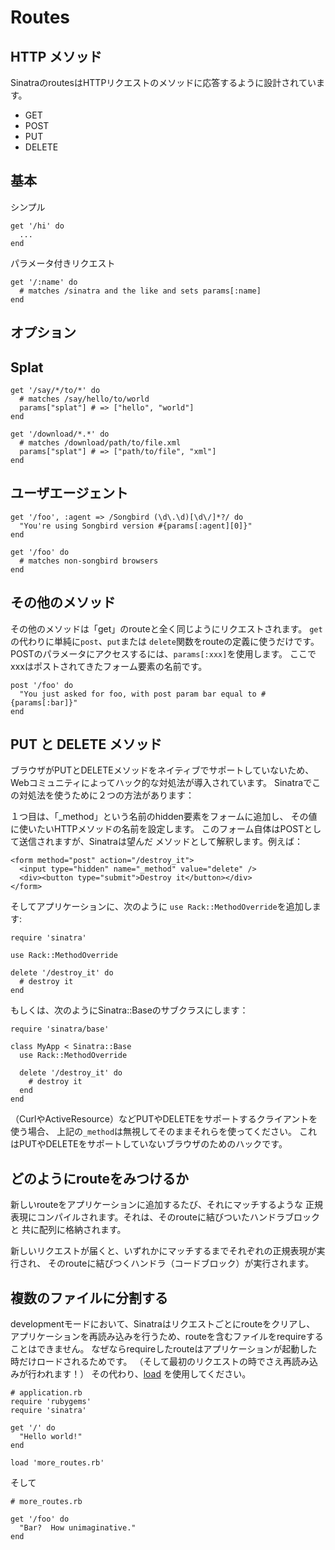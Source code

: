 Routes
======

HTTP メソッド
------------
SinatraのroutesはHTTPリクエストのメソッドに応答するように設計されています。

* GET
* POST
* PUT
* DELETE

基本
-----

シンプル

    get '/hi' do
      ...
    end
    
パラメータ付きリクエスト

    get '/:name' do
      # matches /sinatra and the like and sets params[:name]
    end

オプション
-------

Splat
------

    get '/say/*/to/*' do
      # matches /say/hello/to/world
      params["splat"] # => ["hello", "world"]
    end
    
    get '/download/*.*' do
      # matches /download/path/to/file.xml
      params["splat"] # => ["path/to/file", "xml"]
    end


ユーザエージェント
----------

    get '/foo', :agent => /Songbird (\d\.\d)[\d\/]*?/ do
      "You're using Songbird version #{params[:agent][0]}"
    end
    
    get '/foo' do
      # matches non-songbird browsers
    end

その他のメソッド
-------------

その他のメソッドは「get」のrouteと全く同じようにリクエストされます。
`get`の代わりに単純に`post`、`put`または `delete`関数をrouteの定義に使うだけです。
POSTのパラメータにアクセスするには、`params[:xxx]`を使用します。
ここでxxxはポストされてきたフォーム要素の名前です。

    post '/foo' do
      "You just asked for foo, with post param bar equal to #{params[:bar]}"
    end


PUT と DELETE メソッド
--------------------------

ブラウザがPUTとDELETEメソッドをネイティブでサポートしていないため、
Webコミュニティによってハック的な対処法が導入されています。
Sinatraでこの対処法を使うために２つの方法があります：

１つ目は、「\_method」という名前のhidden要素をフォームに追加し、
その値に使いたいHTTPメソッドの名前を設定します。
このフォーム自体はPOSTとして送信されますが、Sinatraは望んだ
メソッドとして解釈します。例えば：

    <form method="post" action="/destroy_it">
      <input type="hidden" name="_method" value="delete" />
      <div><button type="submit">Destroy it</button></div>
    </form>

そしてアプリケーションに、次のように `use Rack::MethodOverride`を追加します:

    require 'sinatra'
    
    use Rack::MethodOverride
    
    delete '/destroy_it' do
      # destroy it
    end

もしくは、次のようにSinatra::Baseのサブクラスにします：

    require 'sinatra/base'
    
    class MyApp < Sinatra::Base
      use Rack::MethodOverride
      
      delete '/destroy_it' do
        # destroy it
      end
    end

（CurlやActiveResource）などPUTやDELETEをサポートするクライアントを使う場合、
上記の`_method`は無視してそのままそれらを使ってください。
これはPUTやDELETEをサポートしていないブラウザのためのハックです。

どのようにrouteをみつけるか
------------------------
新しいrouteをアプリケーションに追加するたび、それにマッチするような
正規表現にコンパイルされます。それは、そのrouteに結びついたハンドラブロックと
共に配列に格納されます。

新しいリクエストが届くと、いずれかにマッチするまでそれぞれの正規表現が実行され、
そのrouteに結びつくハンドラ（コードブロック）が実行されます。

複数のファイルに分割する
-----------------------------
developmentモードにおいて、Sinatraはリクエストごとにrouteをクリアし、
アプリケーションを再読み込みを行うため、routeを含むファイルをrequireすることはできません。
なぜならrequireしたrouteはアプリケーションが起動した時だけロードされるためです。
（そして最初のリクエストの時でさえ再読み込みが行われます！）
その代わり、[load](http://www.ruby-doc.org/core/classes/Kernel.html#M005966 "Ruby RDoc: load")
を使用してください。

    # application.rb
    require 'rubygems'
    require 'sinatra'
    
    get '/' do
      "Hello world!"
    end
    
    load 'more_routes.rb'

そして

    # more_routes.rb
    
    get '/foo' do
      "Bar?  How unimaginative."
    end
